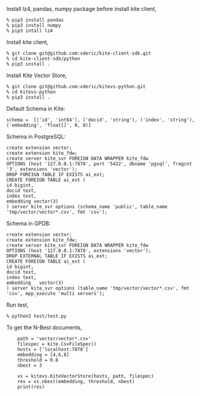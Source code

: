 Install lz4, pandas, numpy package before install kite client,

```
% pip3 install pandas
% pip3 install numpy
% pip3 intall lz4
```

Install kite client,

```
% git clone git@github.com:vderic/kite-client-sdk.git
% cd kite-client-sdk/python
% pip3 install .
```

Install Kite Vector Store,

```
% git clone git@github.com:vderic/kitevs-python.git
% cd kitevs-python
% pip3 install .
```

Default Schema in Kite:
```
schema =  [('id', 'int64'), ('docid', 'string'), ('index', 'string'), ('embedding', 'float[]', 0, 0)]
```

Schema in PostgreSQL:
```
create extension vector;
create extension kite_fdw;
create server kite_svr FOREIGN DATA WRAPPER kite_fdw
OPTIONS (host '127.0.0.1:7878', port '5432', dbname 'pgsql', fragcnt '3', extensions 'vector');
DROP FOREIGN TABLE IF EXISTS ai_ext;
CREATE FOREIGN TABLE ai_ext (
id bigint,
docid text,
index text,
embedding vector(3)
) server kite_svr options (schema_name 'public', table_name 'tmp/vector/vector*.csv', fmt 'csv');
```

Schema in GPDB:
```
create extension vector;
create extension kite_fdw;
create server kite_svr FOREIGN DATA WRAPPER kite_fdw
OPTIONS (host '127.0.0.1:7878', extensions 'vector');
DROP EXTERNAL TABLE IF EXISTS ai_ext;
CREATE FOREIGN TABLE ai_ext (
id bigint,
docid text,
index text,
embedding   vector(3)
) server kite_svr options (table_name 'tmp/vector/vector*.csv', fmt 'csv', mpp_execute 'multi servers');
```


Run test,

```
% python3 test/test.py
```

To get the N-Best documents,

```
	path = 'vector/vector*.csv'
	filespec = kite.CsvFileSpec()
	hosts = ['localhost:7878']
	embedding = [4,6,8]
	threshold = 0.8
	nbest = 3

	vs = kitevs.KiteVectorStore(hosts, path, filespec)
	res = vs.nbest(embedding, threshold, nbest)
	print(res)
```
